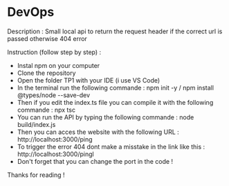 # DevOps

Description : Small local api to return the request header if the correct url is passed otherwise 404 error

Instruction (follow step by step) : 

- Instal npm on your computer
- Clone the repository
- Open the folder TP1 with your IDE (i use VS Code)
- In the terminal run the following commande : npm init -y / npm install @types/node --save-dev
- Then if you edit the index.ts file you can compile it with the following commande : npx tsc
- You can run the API by typing the following commande : node build/index.js
- Then you can acces the website with the following URL : http://localhost:3000/ping
- To trigger the error 404 dont make a misstake in the link like this : http://localhost:3000/pingl
- Don't forget that you can change the port in the code !

Thanks for reading ! 
